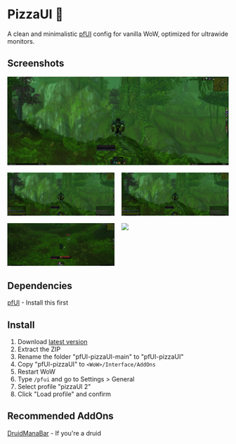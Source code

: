 # PizzaUI 🍕

A clean and minimalistic [pfUI](https://github.com/shagu/pfUI) config for vanilla WoW, optimized for
ultrawide monitors.

## Screenshots

<img src="https://raw.githubusercontent.com/Pizzahawaiii/pfUI-pizzaUI/main/screenshots/clean.png">
<p float="left">
  <img src="https://raw.githubusercontent.com/Pizzahawaiii/pfUI-pizzaUI/main/screenshots/chat.png" width="48.5%">
  <img src="https://raw.githubusercontent.com/Pizzahawaiii/pfUI-pizzaUI/main/screenshots/chat-xp-rep.png" width="48.5%" align="right">
</p>
<p float="left">
  <img src="https://raw.githubusercontent.com/Pizzahawaiii/pfUI-pizzaUI/main/screenshots/casting.png" width="48.5%">
  <img src="https://raw.githubusercontent.com/Pizzahawaiii/pfUI-pizzaUI/main/screenshots/melee.png" width="48.5%" align="right">
</p>

## Dependencies

[pfUI](https://github.com/shagu/pfUI) - Install this first

## Install

1. Download [latest version](https://github.com/Pizzahawaiii/pfUI-pizzaUI/archive/main.zip)
2. Extract the ZIP
3. Rename the folder "pfUI-pizzaUI-main" to "pfUI-pizzaUI"
4. Copy "pfUI-pizzaUI" to `<WoW>/Interface/AddOns`
5. Restart WoW
6. Type `/pfui` and go to Settings > General
7. Select profile "pizzaUI 2"
8. Click "Load profile" and confirm

## Recommended AddOns

[DruidManaBar](https://github.com/gashole/DruidManaBar) - If you're a druid